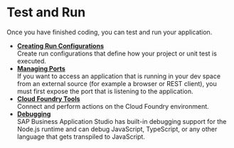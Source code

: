 <!-- loio9a16a55bee4c4216b471b90d91fb20ae -->

# Test and Run

Once you have finished coding, you can test and run your application.

-   **[Creating Run Configurations](Creating_Run_Configurations_e3cbf81.md "Create run configurations that define how your project or unit test is
		executed.")**  
Create run configurations that define how your project or unit test is executed.
-   **[Managing Ports](Managing_Ports_91fc8bf.md "If you want to access an application that is running in your dev space from an external
		source (for example a browser or REST client), you must first expose the port that is
		listening to the application.")**  
If you want to access an application that is running in your dev space from an external source \(for example a browser or REST client\), you must first expose the port that is listening to the application.
-   **[Cloud Foundry Tools](Cloud_Foundry_Tools_9ad5cf8.md "Connect and perform actions on the Cloud Foundry environment.")**  
Connect and perform actions on the Cloud Foundry environment.
-   **[Debugging](Debugging_b8587eb.md "SAP Business Application Studio has built-in
		debugging support for the Node.js runtime and can debug JavaScript, TypeScript, or any other
		language that gets transpiled to JavaScript.")**  
SAP Business Application Studio has built-in debugging support for the Node.js runtime and can debug JavaScript, TypeScript, or any other language that gets transpiled to JavaScript.

